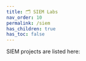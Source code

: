 ```yaml
---
title: 🗂️ SIEM Labs
nav_order: 10
permalink: /siem
has_children: true
has_toc: false
---
```


SIEM projects are listed here: